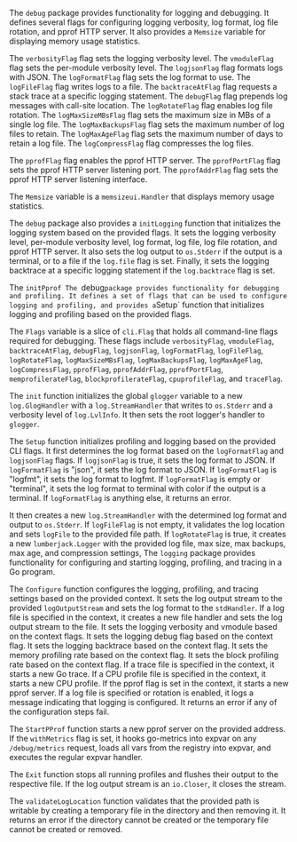 The `debug` package provides functionality for logging and debugging. It defines several flags for configuring logging verbosity, log format, log file rotation, and pprof HTTP server. It also provides a `Memsize` variable for displaying memory usage statistics.

The `verbosityFlag` flag sets the logging verbosity level. The `vmoduleFlag` flag sets the per-module verbosity level. The `logjsonFlag` flag formats logs with JSON. The `logFormatFlag` flag sets the log format to use. The `logFileFlag` flag writes logs to a file. The `backtraceAtFlag` flag requests a stack trace at a specific logging statement. The `debugFlag` flag prepends log messages with call-site location. The `logRotateFlag` flag enables log file rotation. The `logMaxSizeMBsFlag` flag sets the maximum size in MBs of a single log file. The `logMaxBackupsFlag` flag sets the maximum number of log files to retain. The `logMaxAgeFlag` flag sets the maximum number of days to retain a log file. The `logCompressFlag` flag compresses the log files.

The `pprofFlag` flag enables the pprof HTTP server. The `pprofPortFlag` flag sets the pprof HTTP server listening port. The `pprofAddrFlag` flag sets the pprof HTTP server listening interface.

The `Memsize` variable is a `memsizeui.Handler` that displays memory usage statistics.

The `debug` package also provides a `initLogging` function that initializes the logging system based on the provided flags. It sets the logging verbosity level, per-module verbosity level, log format, log file, log file rotation, and pprof HTTP server. It also sets the log output to `os.Stderr` if the output is a terminal, or to a file if the `log.file` flag is set. Finally, it sets the logging backtrace at a specific logging statement if the `log.backtrace` flag is set.

The `initPprof The `debug` package provides functionality for debugging and profiling. It defines a set of flags that can be used to configure logging and profiling, and provides a `Setup` function that initializes logging and profiling based on the provided flags.

The `Flags` variable is a slice of `cli.Flag` that holds all command-line flags required for debugging. These flags include `verbosityFlag`, `vmoduleFlag`, `backtraceAtFlag`, `debugFlag`, `logjsonFlag`, `logFormatFlag`, `logFileFlag`, `logRotateFlag`, `logMaxSizeMBsFlag`, `logMaxBackupsFlag`, `logMaxAgeFlag`, `logCompressFlag`, `pprofFlag`, `pprofAddrFlag`, `pprofPortFlag`, `memprofilerateFlag`, `blockprofilerateFlag`, `cpuprofileFlag`, and `traceFlag`.

The `init` function initializes the global `glogger` variable to a new `log.GlogHandler` with a `log.StreamHandler` that writes to `os.Stderr` and a verbosity level of `log.LvlInfo`. It then sets the root logger's handler to `glogger`.

The `Setup` function initializes profiling and logging based on the provided CLI flags. It first determines the log format based on the `logFormatFlag` and `logjsonFlag` flags. If `logjsonFlag` is true, it sets the log format to JSON. If `logFormatFlag` is "json", it sets the log format to JSON. If `logFormatFlag` is "logfmt", it sets the log format to logfmt. If `logFormatFlag` is empty or "terminal", it sets the log format to terminal with color if the output is a terminal. If `logFormatFlag` is anything else, it returns an error.

It then creates a new `log.StreamHandler` with the determined log format and output to `os.Stderr`. If `logFileFlag` is not empty, it validates the log location and sets `logFile` to the provided file path. If `logRotateFlag` is true, it creates a new `lumberjack.Logger` with the provided log file, max size, max backups, max age, and compression settings, The `logging` package provides functionality for configuring and starting logging, profiling, and tracing in a Go program.

The `Configure` function configures the logging, profiling, and tracing settings based on the provided context. It sets the log output stream to the provided `logOutputStream` and sets the log format to the `stdHandler`. If a log file is specified in the context, it creates a new file handler and sets the log output stream to the file. It sets the logging verbosity and vmodule based on the context flags. It sets the logging debug flag based on the context flag. It sets the logging backtrace based on the context flag. It sets the memory profiling rate based on the context flag. It sets the block profiling rate based on the context flag. If a trace file is specified in the context, it starts a new Go trace. If a CPU profile file is specified in the context, it starts a new CPU profile. If the pprof flag is set in the context, it starts a new pprof server. If a log file is specified or rotation is enabled, it logs a message indicating that logging is configured. It returns an error if any of the configuration steps fail.

The `StartPProf` function starts a new pprof server on the provided address. If the `withMetrics` flag is set, it hooks go-metrics into expvar on any `/debug/metrics` request, loads all vars from the registry into expvar, and executes the regular expvar handler.

The `Exit` function stops all running profiles and flushes their output to the respective file. If the log output stream is an `io.Closer`, it closes the stream.

The `validateLogLocation` function validates that the provided path is writable by creating a temporary file in the directory and then removing it. It returns an error if the directory cannot be created or the temporary file cannot be created or removed.